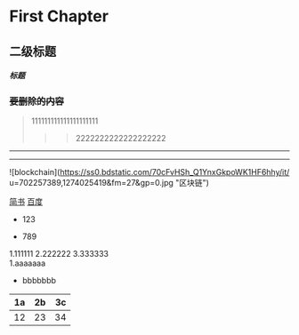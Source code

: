 # First Chapter
## 二级标题

##### **标题**

### ~~要删除的内容~~

>111111111111111111111
>>>2222222222222222222

------------------------------

*********************************************
![blockchain](https://ss0.bdstatic.com/70cFvHSh_Q1YnxGkpoWK1HF6hhy/it/
u=702257389,1274025419&fm=27&gp=0.jpg "区块链")

[简书](http://jianshu.com)
[百度](http://baidu.com)

- 123

+ 789

1.111111
2.222222
3.333333    
1.aaaaaaa
- bbbbbbb

1a|2b|3c
--|:--:|--:
12|23|34
